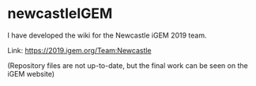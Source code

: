 # newcastleIGEM

I have developed the wiki for the Newcastle iGEM 2019 team.

Link: 
https://2019.igem.org/Team:Newcastle

(Repository files are not up-to-date, but the final work can be seen on the iGEM website)
